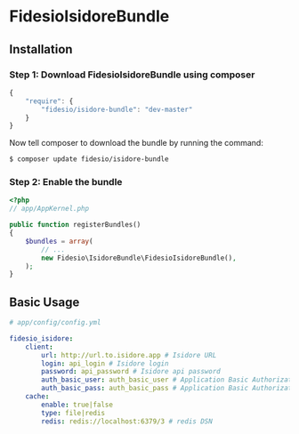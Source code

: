 FidesioIsidoreBundle
======================

## Installation

### Step 1: Download FidesioIsidoreBundle using composer
```js
{
    "require": {
        "fidesio/isidore-bundle": "dev-master"
    }
}
```

Now tell composer to download the bundle by running the command:

``` bash
$ composer update fidesio/isidore-bundle
```

### Step 2: Enable the bundle

``` php
<?php
// app/AppKernel.php

public function registerBundles()
{
    $bundles = array(
        // ...
        new Fidesio\IsidoreBundle\FidesioIsidoreBundle(),
    );
}
```

## Basic Usage

``` yaml
# app/config/config.yml

fidesio_isidore:
    client:
        url: http://url.to.isidore.app # Isidore URL
        login: api_login # Isidore login
        password: api_password # Isidore api password
        auth_basic_user: auth_basic_user # Application Basic Authorization `user` if needed / not required
        auth_basic_pass: auth_basic_pass # Application Basic Authorization `password` if needed / not required
    cache:
        enable: true|false
        type: file|redis
        redis: redis://localhost:6379/3 # redis DSN
```

